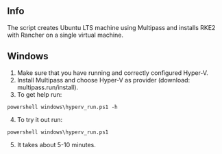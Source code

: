 ## Info
The script creates Ubuntu LTS machine using Multipass and installs RKE2 with Rancher on a single virtual machine.

## Windows
1. Make sure that you have running and correctly configured Hyper-V.
2. Install Multipass and choose Hyper-V as provider (download: multipass.run/install).
3. To get help run:
  ```
  powershell windows\hyperv_run.ps1 -h 
  ```
4. To try it out run:
  ```
  powershell windows\hyperv_run.ps1
  ```
5. It takes about 5-10 minutes.